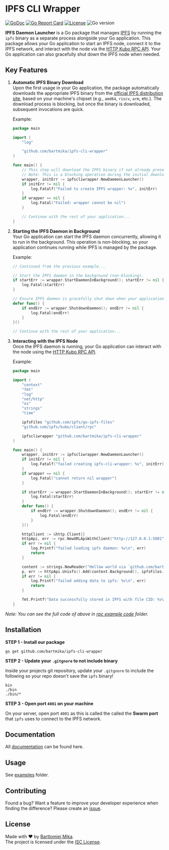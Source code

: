 # IPFS CLI Wrapper
[![GoDoc](https://godoc.org/github.com/gomarkdown/markdown?status.svg)](https://pkg.go.dev/github.com/bartmika/ipfs-cli-wrapper)
[![Go Report Card](https://goreportcard.com/badge/github.com/bartmika/ipfs-cli-wrapper)](https://goreportcard.com/report/github.com/bartmika/ipfs-cli-wrapper)
[![License](https://img.shields.io/github/license/bartmika/ipfs-cli-wrapper)](https://github.com/bartmika/ipfs-cli-wrapper/blob/master/LICENSE)
![Go version](https://img.shields.io/github/go-mod/go-version/bartmika/ipfs-cli-wrapper)

**IPFS Daemon Launcher** is a Go package that manages [IPFS](https://github.com/ipfs/kubo) by running the `ipfs` binary as a separate process alongside your Go application. This package allows your Go application to start an IPFS node, connect it to the IPFS network, and interact with the node via the [HTTP Kubo RPC API](https://docs.ipfs.tech/reference/kubo/rpc/). Your Go application can also gracefully shut down the IPFS node when needed.

## Key Features

1. **Automatic IPFS Binary Download**  
   Upon the first usage in your Go application, the package automatically downloads the appropriate IPFS binary from the [official IPFS distribution site](https://dist.ipfs.tech/#kubo), based on your machine's chipset (e.g., `amd64`, `riscv`, `arm`, etc.). The download process is blocking, but once the binary is downloaded, subsequent invocations are quick.

    Example:
    ```go
    package main

    import (
        "log"

        "github.com/bartmika/ipfs-cli-wrapper"
    )

    func main() {
        // This step will download the IPFS binary if not already present.
        // Note: This is a blocking operation during the initial download.
        wrapper, initErr := ipfscliwrapper.NewDaemonLauncher()
        if initErr != nil {
            log.Fatalf("Failed to create IPFS wrapper: %v", initErr)
        }
        if wrapper == nil {
            log.Fatal("Failed: wrapper cannot be nil")
        }

        // Continue with the rest of your application...
    }
    ```

2. **Starting the IPFS Daemon in Background**  
   Your Go application can start the IPFS daemon concurrently, allowing it to run in the background. This operation is non-blocking, so your application continues running while IPFS is managed by the package.

    Example:
    ```go
    // Continued from the previous example...

    // Start the IPFS daemon in the background (non-blocking).
    if startErr := wrapper.StartDaemonInBackground(); startErr != nil {
        log.Fatal(startErr)
    }

    // Ensure IPFS daemon is gracefully shut down when your application exits.
    defer func() {
        if endErr := wrapper.ShutdownDaemon(); endErr != nil {
            log.Fatal(endErr)
        }
    }()

    // Continue with the rest of your application...
    ```

3. **Interacting with the IPFS Node**  
   Once the IPFS daemon is running, your Go application can interact with the node using the [HTTP Kubo RPC API](https://docs.ipfs.tech/reference/kubo/rpc/).

    Example:
    ```go
    package main

    import (
        "context"
        "fmt"
        "log"
        "net/http"
        "os"
        "strings"
        "time"

        ipfsFiles "github.com/ipfs/go-ipfs-files"
        "github.com/ipfs/kubo/client/rpc"

        ipfscliwrapper "github.com/bartmika/ipfs-cli-wrapper"
    )

    func main() {
        wrapper, initErr := ipfscliwrapper.NewDaemonLauncher()
        if initErr != nil {
            log.Fatalf("failed creating ipfs-cli-wrapper: %v", initErr)
        }
        if wrapper == nil {
            log.Fatal("cannot return nil wrapper")
        }

        if startErr := wrapper.StartDaemonInBackground(); startErr != nil {
            log.Fatal(startErr)
        }
        defer func() {
            if endErr := wrapper.ShutdownDaemon(); endErr != nil {
                log.Fatal(endErr)
            }
        }()

        httpClient := &http.Client{}
        httpApi, err := rpc.NewURLApiWithClient("http://127.0.0.1:5001", httpClient)
        if err != nil {
            log.Printf("failed loading ipfs daemon: %v\n", err)
            return
        }

        content := strings.NewReader("Hellow world via `github.com/bartmika/ipfs-cli-wrapper/examples/rpc/main.go`!")
        p, err := httpApi.Unixfs().Add(context.Background(), ipfsFiles.NewReaderFile(content))
        if err != nil {
            log.Printf("failed adding data to ipfs: %v\n", err)
            return
        }

        fmt.Printf("Data successfully stored in IPFS with file CID: %v\n", p)
    }
    ```
*Note: You can see the full code of above in [rpc example code](https://github.com/bartmika/ipfs-cli-wrapper/blob/main/examples/rpc/main.go) folder.*

## Installation

**STEP 1 - Install our package**

```shell
go get github.com/bartmika/ipfs-cli-wrapper
```

**STEP 2 - Update your `.gitgnore` to not include binary**

Inside your projects git repository, update your `.gitgnore` to include the following so your repo doesn't save the `ipfs` binary!

```text
bin
./bin
./bin/*
```

**STEP 3 - Open port `4001` on your machine**

On your server, open port `4001` as this is called the called the **Swarm port** that `ipfs` uses to connect to the IPFS network.

## Documentation

All [documentation](https://pkg.go.dev/github.com/bartmika/ipfs-cli-wrapper) can be found here.

## Usage

See [examples](https://github.com/bartmika/ipfs-cli-wrapper/tree/main/examples) folder.

## Contributing

Found a bug? Want a feature to improve your developer experience when finding the difference? Please create an [issue](https://github.com/bartmika/ipfs-cli-wrapper/issues).

## License
Made with ❤️  by [Bartlomiej Mika](https://bartlomiejmika.com).   
The project is licensed under the [ISC License](LICENSE).
